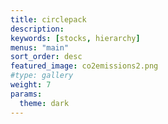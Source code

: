 ```yaml
---
title: circlepack
description:
keywords: [stocks, hierarchy]
menus: "main"
sort_order: desc
featured_image: co2emissions2.png
#type: gallery
weight: 7
params:
  theme: dark
---
```

